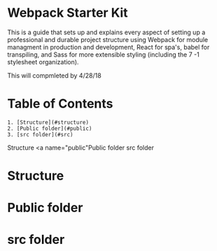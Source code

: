 # Webpack Starter Kit

This is a guide that sets up and explains every aspect of setting up a professional and durable project structure using Webpack for module managment in production and development, React for spa's, babel for transpiling, and Sass for more extensible styling (including the 7 -1 stylesheet organization).

This will compmleted by 4/28/18


# Table of Contents

    1. [Structure](#structure)
    2. [Public folder](#public)
    3. [src folder](#src)

<a name="structure"></a>Structure
<a name="public"</a>Public folder
<a name="src"></a>src folder

# Structure

# Public folder

# src folder

